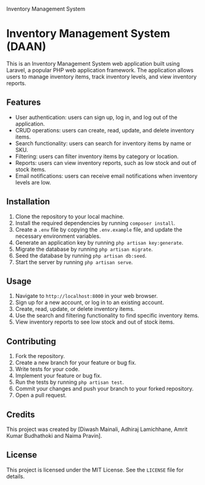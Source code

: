 Inventory Management System

Inventory Management System (DAAN)
===========================

This is an Inventory Management System web application built using Laravel, a popular PHP web application framework. The application allows users to manage inventory items, track inventory levels, and view inventory reports.

Features
--------

*   User authentication: users can sign up, log in, and log out of the application.
*   CRUD operations: users can create, read, update, and delete inventory items.
*   Search functionality: users can search for inventory items by name or SKU.
*   Filtering: users can filter inventory items by category or location.
*   Reports: users can view inventory reports, such as low stock and out of stock items.
*   Email notifications: users can receive email notifications when inventory levels are low.

Installation
------------

1.  Clone the repository to your local machine.
2.  Install the required dependencies by running `composer install`.
3.  Create a `.env` file by copying the `.env.example` file, and update the necessary environment variables.
4.  Generate an application key by running `php artisan key:generate`.
5.  Migrate the database by running `php artisan migrate`.
6.  Seed the database by running `php artisan db:seed`.
7.  Start the server by running `php artisan serve`.

Usage
-----

1.  Navigate to `http://localhost:8000` in your web browser.
2.  Sign up for a new account, or log in to an existing account.
3.  Create, read, update, or delete inventory items.
4.  Use the search and filtering functionality to find specific inventory items.
5.  View inventory reports to see low stock and out of stock items.

Contributing
------------

1.  Fork the repository.
2.  Create a new branch for your feature or bug fix.
3.  Write tests for your code.
4.  Implement your feature or bug fix.
5.  Run the tests by running `php artisan test`.
6.  Commit your changes and push your branch to your forked repository.
7.  Open a pull request.

Credits
-------

This project was created by \[Diwash Mainali, Adhiraj Lamichhane, Amrit Kumar Budhathoki and Naima Pravin]\.

License
-------

This project is licensed under the MIT License. See the `LICENSE` file for details.
